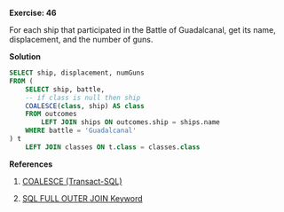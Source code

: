 **Exercise: 46**

For each ship that participated in the Battle of Guadalcanal, get its name, displacement, and the number of guns.

**Solution**

```sql
SELECT ship, displacement, numGuns
FROM (
	SELECT ship, battle, 
    -- if class is null then ship
    COALESCE(class, ship) AS class
	FROM outcomes
		LEFT JOIN ships ON outcomes.ship = ships.name
	WHERE battle = 'Guadalcanal'
) t
	LEFT JOIN classes ON t.class = classes.class

```

**References**

1. [COALESCE (Transact-SQL)](https://docs.microsoft.com/en-us/sql/t-sql/language-elements/coalesce-transact-sql?view=sql-server-ver15)

2. [SQL FULL OUTER JOIN Keyword](https://www.w3schools.com/sql/sql_join_full.asp)

